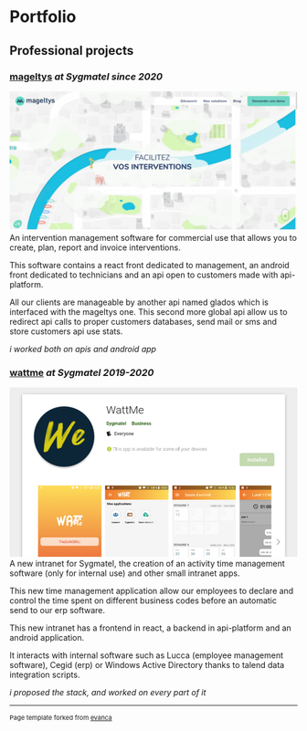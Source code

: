# Portfolio

## Professional projects

### [mageltys](https://mageltys.fr/) *at Sygmatel since 2020*
<a href="https://mageltys.fr/">
    <img src="images/mageltys.png?raw=true"/>
</a>
An intervention management software for commercial use that allows you to create, plan, report and invoice interventions.

This software contains a react front dedicated to management, an android front dedicated to technicians and an api open to customers made with api-platform.

All our clients are manageable by another api named glados which is interfaced with the mageltys one. This second more global api allow us to redirect api calls to proper customers databases, send mail or sms and store customers api use stats.

*i worked both on apis and android app*


### [wattme](https://play.google.com/store/apps/details?id=fr.sygmatel.wattme) *at Sygmatel 2019-2020*
<a href="https://play.google.com/store/apps/details?id=fr.sygmatel.wattme">
    <img src="images/wattme.png?raw=true"/>
</a>
A new intranet for Sygmatel, the creation of an activity time management software (only for internal use) and other small intranet apps. 

This new time management application allow our employees to declare and control the time spent on different business codes before an automatic send to our erp software.

This new intranet has a frontend in react, a backend in api-platform and an android application.  

It interacts with internal software such as Lucca (employee management software), Cegid (erp) or Windows Active Directory thanks to talend data integration scripts.

*i proposed the stack, and worked on every part of it*


---
<p style="font-size:11px">Page template forked from <a href="https://github.com/evanca/quick-portfolio">evanca</a></p>
